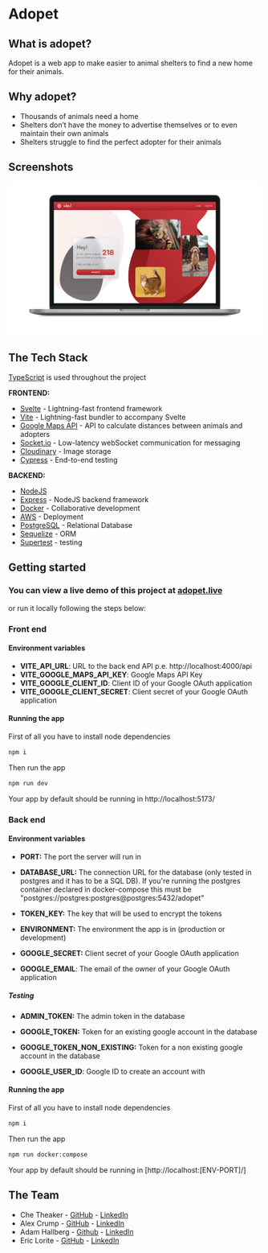# Adopet

## What is adopet?

Adopet is a web app to make easier to animal shelters to find a new home for their animals.

## Why adopet?

- Thousands of animals need a home
- Shelters don’t have the money to advertise themselves or to even maintain their own animals
- Shelters struggle to find the perfect adopter for their animals

## Screenshots

<p>
  <img src="client/src/assets/imgs/Adopet Home.png">
</p>

## The Tech Stack

[TypeScript](https://www.typescriptlang.org/) is used throughout the project

<strong>FRONTEND:</strong>

- [Svelte](https://svelte.dev) - Lightning-fast frontend framework
- [Vite](https://vitejs.dev/) - Lightning-fast bundler to accompany Svelte
- [Google Maps API](https://developers.google.com/maps) - API to calculate distances between animals and adopters
- [Socket.io](https://socket.io/) - Low-latency webSocket communication for messaging
- [Cloudinary](https://cloudinary.com) - Image storage
- [Cypress](https://www.cypress.io/) - End-to-end testing

<strong>BACKEND:</strong>

- [NodeJS](https://nodejs.org/)
- [Express](https://expressjs.com/) - NodeJS backend framework
- [Docker](https://www.docker.com/) - Collaborative development
- [AWS](https://aws.amazon.com/) - Deployment
- [PostgreSQL](https://www.postgresql.org/) - Relational Database
- [Sequelize](https://sequelize.org/) - ORM
- [Supertest](https://github.com/ladjs/supertest) - testing

## Getting started

### You can view a live demo of this project at [adopet.live](https://adopet.live)

or run it locally following the steps below:

### Front end

#### Environment variables

- **VITE_API_URL**: URL to the back end API p.e. http://localhost:4000/api
- **VITE_GOOGLE_MAPS_API_KEY**: Google Maps API Key
- **VITE_GOOGLE_CLIENT_ID**: Client ID of your Google OAuth application
- **VITE_GOOGLE_CLIENT_SECRET**: Client secret of your Google OAuth application

#### Running the app

First of all you have to install node dependencies

```bash
npm i
```

Then run the app

```bash
npm run dev
```

Your app by default should be running in http://localhost:5173/

### Back end

#### Environment variables

- **PORT:** The port the server will run in

- **DATABASE_URL:** The connection URL for the database (only tested in postgres and it has to be a SQL DB). If you're running the postgres container declared in docker-compose this must be "postgres://postgres:postgres@postgres:5432/adopet"

- **TOKEN_KEY:** The key that will be used to encrypt the tokens

- **ENVIRONMENT:** The environment the app is in (production or development)

- **GOOGLE_SECRET:** Client secret of your Google OAuth application

- **GOOGLE_EMAIL**: The email of the owner of your Google OAuth application

##### Testing

- **ADMIN_TOKEN:** The admin token in the database

- **GOOGLE_TOKEN:** Token for an existing google account in the database

- **GOOGLE_TOKEN_NON_EXISTING:** Token for a non existing google account in the database

- **GOOGLE_USER_ID**: Google ID to create an account with

#### Running the app

First of all you have to install node dependencies

```bash
npm i
```

Then run the app

```bash
npm run docker:compose
```

Your app by default should be running in [http://localhost:[ENV-PORT]/]

## The Team

* Che Theaker - [GitHub](https://github.com/chetheaker) - [LinkedIn](https://linkedin.com/in/chetheaker)
* Alex Crump - [GitHub](https://github.com/11ac11) - [LinkedIn](https://www.linkedin.com/in/alexandercrump)
* Adam Hallberg - [Github](https://github.com/Adam-github-acc) - [LinkedIn](https://www.linkedin.com/in/adamhallberg/)
* Eric Lorite  - [GitHub](https://github.com/loridev) - [LinkedIn](https://www.linkedin.com/in/lorite-eric/)


